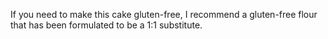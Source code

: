 If you need to make this cake gluten-free, I recommend a gluten-free flour that has been formulated to be a 1:1 substitute.